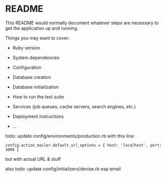 # README

This README would normally document whatever steps are necessary to get the
application up and running.

Things you may want to cover:

- Ruby version

- System dependencies

- Configuration

- Database creation

- Database initialization

- How to run the test suite

- Services (job queues, cache servers, search engines, etc.)

- Deployment instructions

- ...

todo: update config/environments/production.rb with this line:

```
config.action_mailer.default_url_options = { host: 'localhost', port: 3000 }
```

but with actual URL & stuff

also todo: update config/initializers/devise.rb esp email
